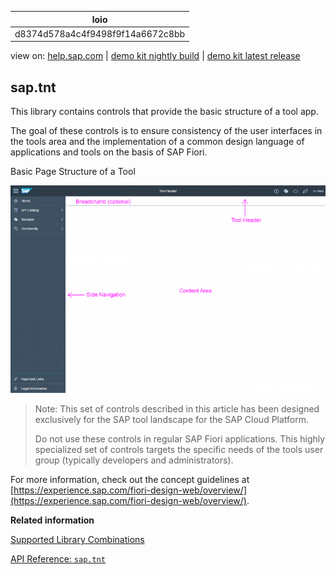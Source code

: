 | loio |
| -----|
| d8374d578a4c4f9498f9f14a6672c8bb |

<div id="loio">

view on: [help.sap.com](https://help.sap.com/viewer/DRAFT/3237636b137e43519a20ad5513c49ccb/latest/en-US/d8374d578a4c4f9498f9f14a6672c8bb.html) | [demo kit nightly build](https://openui5nightly.hana.ondemand.com/#/topic/d8374d578a4c4f9498f9f14a6672c8bb) | [demo kit latest release](https://openui5.hana.ondemand.com/#/topic/d8374d578a4c4f9498f9f14a6672c8bb)</div>
<!-- loiod8374d578a4c4f9498f9f14a6672c8bb -->

## sap.tnt

This library contains controls that provide the basic structure of a tool app.

The goal of these controls is to ensure consistency of the user interfaces in the tools area and the implementation of a common design language of applications and tools on the basis of SAP Fiori.

   
  
Basic Page Structure of a Tool<a name="loiod8374d578a4c4f9498f9f14a6672c8bb__fig_s3m_bqq_dv"/>

 ![](loio1401097cea0e42689fc9c57c1097dfe7_HiRes.png "Basic Page Structure of a Tool") 

> Note:
> This set of controls described in this article has been designed exclusively for the SAP tool landscape for the SAP Cloud Platform.
> 
> Do not use these controls in regular SAP Fiori applications. This highly specialized set of controls targets the specific needs of the tools user group \(typically developers and administrators\).
> 
> 

For more information, check out the concept guidelines at [https://experience.sap.com/fiori-design-web/overview/](https://experience.sap.com/fiori-design-web/overview/).

**Related information**  


[Supported Library Combinations](Supported_Library_Combinations_363cd16.md)

[API Reference: `sap.tnt`](https://openui5.hana.ondemand.com/#docs/api/symbols/sap.tnt.html)

